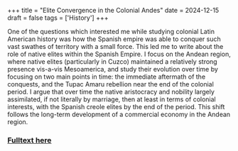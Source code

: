 +++
title = "Elite Convergence in the Colonial Andes"
date = 2024-12-15
draft = false
tags = ['History']
+++

One of the questions which interested me while studying colonial Latin American history was how the Spanish empire was able to conquer such vast swathes of territory with a small force. This led me to write about the role of native elites within the Spanish Empire. I focus on the Andean region, where native elites (particularly in Cuzco) maintained a relatively strong presence vis-a-vis Mesoamerica, and study their evolution over time by focusing on two main points in time: the immediate aftermath of the conquests, and the Tupac Amaru rebellion near the end of the colonial period. I argue that over time the native aristocracy and nobility largely assimilated, if not literally by marriage, then at least in terms of colonial interests, with the Spanish creole elites by the end of the period. This shift follows the long-term development of a commercial economy in the Andean region.

### [Fulltext here](files/colonial-andes-elites.pdf)